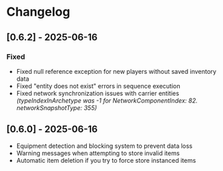 # Changelog

## [0.6.2] - 2025-06-16

### Fixed
- Fixed null reference exception for new players without saved inventory data
- Fixed "entity does not exist" errors in sequence execution
- Fixed network synchronization issues with carrier entities *(typeIndexInArchetype was -1 for NetworkComponentIndex: 82. networkSnapshotType: 355)*

## [0.6.0] - 2025-06-16

- Equipment detection and blocking system to prevent data loss
- Warning messages when attempting to store invalid items
- Automatic item deletion if you try to force store instanced items
